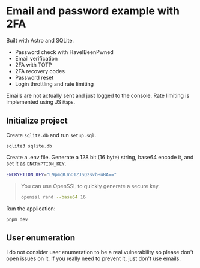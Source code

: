# Email and password example with 2FA

Built with Astro and SQLite.

- Password check with HaveIBeenPwned
- Email verification
- 2FA with TOTP
- 2FA recovery codes
- Password reset
- Login throttling and rate limiting

Emails are not actually sent and just logged to the console. Rate limiting is implemented using JS `Map`s.

## Initialize project

Create `sqlite.db` and run `setup.sql`.

```
sqlite3 sqlite.db
```

Create a .env file. Generate a 128 bit (16 byte) string, base64 encode it, and set it as `ENCRYPTION_KEY`.

```bash
ENCRYPTION_KEY="L9pmqRJnO1ZJSQ2svbHuBA=="
```

> You can use OpenSSL to quickly generate a secure key.
> ```bash
> openssl rand --base64 16
> ```

Run the application:

```
pnpm dev
```

## User enumeration

I do not consider user enumeration to be a real vulnerability so please don't open issues on it. If you really need to prevent it, just don't use emails.
